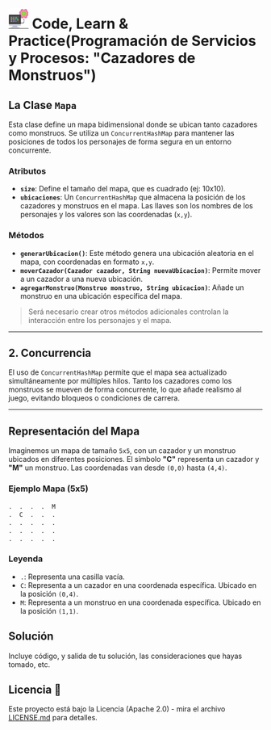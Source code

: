 # <img src=../../../../images/computer.png width="40"> Code, Learn & Practice(Programación de Servicios y Procesos: "Cazadores de Monstruos")

## La Clase `Mapa`

Esta clase define un mapa bidimensional donde se ubican tanto cazadores como monstruos. Se utiliza un `ConcurrentHashMap` para mantener las posiciones de todos los personajes de forma segura en un entorno concurrente.

### Atributos

- **`size`**: Define el tamaño del mapa, que es cuadrado (ej: 10x10).
- **`ubicaciones`**: Un `ConcurrentHashMap` que almacena la posición de los cazadores y monstruos en el mapa. Las llaves son los nombres de los personajes y los valores son las coordenadas (`x,y`).

### Métodos

- **`generarUbicacion()`**: Este método genera una ubicación aleatoria en el mapa, con coordenadas en formato `x,y`.
- **`moverCazador(Cazador cazador, String nuevaUbicacion)`**: Permite mover a un cazador a una nueva ubicación.
- **`agregarMonstruo(Monstruo monstruo, String ubicacion)`**: Añade un monstruo en una ubicación específica del mapa.

> Será necesario crear otros métodos adicionales controlan la interacción entre los personajes y el mapa.

---

## 2. Concurrencia

El uso de `ConcurrentHashMap` permite que el mapa sea actualizado simultáneamente por múltiples hilos. Tanto los cazadores como los monstruos se mueven de forma concurrente, lo que añade realismo al juego, evitando bloqueos o condiciones de carrera.

---

## Representación del Mapa

Imaginemos un mapa de tamaño `5x5`, con un cazador y un monstruo ubicados en diferentes posiciones. El símbolo **"C"** representa un cazador y **"M"** un monstruo. Las coordenadas van desde `(0,0)` hasta `(4,4)`.

### Ejemplo Mapa (5x5)

```plaintext
.  .  .  .  M
.  C  .  .  .
.  .  .  .  .
.  .  .  .  .
.  .  .  .  .
```

### Leyenda

- `.`: Representa una casilla vacía.
- `C`: Representa a un cazador en una coordenada específica. Ubicado en la posición `(0,4)`.
- `M`: Representa a un monstruo en una coordenada específica. Ubicado en la posición `(1,1)`.

## Solución

Incluye código, y salida de tu solución, las consideraciones que hayas tomado, etc.

## Licencia 📄

Este proyecto está bajo la Licencia (Apache 2.0) - mira el archivo [LICENSE.md]([../../../LICENSE.md](https://github.com/jpexposito/code-learn-practice/blob/main/LICENSE)) para detalles.
